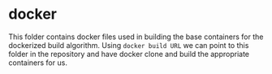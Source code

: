 # docker

This folder contains docker files used in building the base containers for the
dockerized build algorithm. Using `docker build URL` we can point to this folder
in the repository and have docker clone and build the appropriate containers for us.